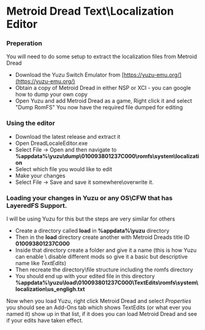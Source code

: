 # Metroid Dread Text\Localization Editor

### Preperation
You will need to do some setup to extract the localization files from Metroid Dread
- Download the Yuzu Switch Emulator from [https://yuzu-emu.org/](https://yuzu-emu.org/)
- Obtain a copy of Metroid Dread in either NSP or XCI - you can google how to dump your own copy
- Open Yuzu and add Metroid Dread as a game, Right click it and select "Dump RomFS"
You now have the required file dumped for editing

### Using the editor
- Download the latest release and extract it
- Open DreadLocaleEditor.exe
- Select File -> Open and then navigate to **%appdata%\yuzu\dump\010093801237C000\romfs\system\localization**
- Select which file you would like to edit
- Make your changes
- Select File -> Save and save it somewhere\overwrite it.

### Loading your changes in Yuzu or any OS\CFW that has LayeredFS Support.
I will be using Yuzu for this but the steps are very similar for others
- Create a directory called **load** in **%appdata%\yuzu** directory
- Then in the **load** directory create another with Metroid Dreads title ID **010093801237C000**
- Inside that directory create a folder and give it a name (this is how Yuzu can enable \ disable different mods so give it a basic but descriptive name like *TextEdits*)
- Then recreate the directory\file structure including the romfs directory
- You should end up with your edited file in this directory **%appdata%\yuzu\load\010093801237C000\TextEdits\romfs\system\localization\us_engligh.txt**

Now when you load Yuzu, right click Metroid Dread and select *Properties* you should see an Add-Ons tab which shows TextEdits (or what ever you named it) show up in that list, if it does you can load Metroid Dread and see if your edits have taken effect.
